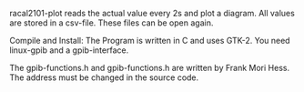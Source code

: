 racal2101-plot reads the actual value every 2s and plot a diagram.
All values are stored in a csv-file. These files can be open again.

Compile and  Install:
The Program is written in C and uses GTK-2. 
You need linux-gpib and a gpib-interface.

The gpib-functions.h and gpib-functions.h are written by Frank Mori Hess.
The address must be changed in the source code.

